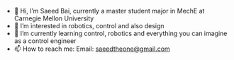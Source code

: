 - 👋 Hi, I’m Saeed Bai, currently a master student major in MechE at Carnegie Mellon University
- 👀 I’m interested in robotics, control and also design
- 🌱 I’m currently learning control, robotics and everything you can imagine as a control engineer
- 📫 How to reach me: Email: saeedtheone@gmail.com

<!---
Saeedascoder/Saeedascoder is a ✨ special ✨ repository because its `README.md` (this file) appears on your GitHub profile.
You can click the Preview link to take a look at your changes.
--->
